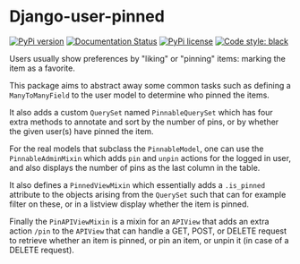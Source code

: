 # Django-user-pinned

[![PyPi version](https://badgen.net/pypi/v/django-user-pinned/)](https://pypi.python.org/pypi/django-user-pinned/)
[![Documentation Status](https://readthedocs.org/projects/django-user-pinned/badge/?version=latest)](http://django-user-pinned.readthedocs.io/?badge=latest)
[![PyPi license](https://badgen.net/pypi/license/django-user-pinned/)](https://pypi.python.org/pypi/django-user-pinned/)
[![Code style: black](https://img.shields.io/badge/code%20style-black-000000.svg)](https://github.com/psf/black)

Users usually show preferences by "liking" or "pinning" items: marking the item as a favorite.

This package aims to abstract away some common tasks such as defining a `ManyToManyField` to the user model to determine who pinned the items.

It also adds a custom `QuerySet` named `PinnableQuerySet` which has four extra methods to annotate and sort by the number of pins, or by whether the given user(s) have pinned the item.

For the real models that subclass the `PinnableModel`, one can use the `PinnableAdminMixin` which adds `pin` and `unpin` actions for the logged in user, and also displays the number of pins as the last column in the table.

It also defines a `PinnedViewMixin` which essentially adds a `.is_pinned` attribute to the objects arising from the `QuerySet` such that can for example filter on these, or in a listview display whether the item is pinned.

Finally the `PinAPIViewMixin` is a mixin for an `APIView` that adds an extra action `/pin` to the `APIView` that can handle a GET, POST, or DELETE request to retrieve whether an item is pinned, or pin an item, or unpin it (in case of a DELETE request).